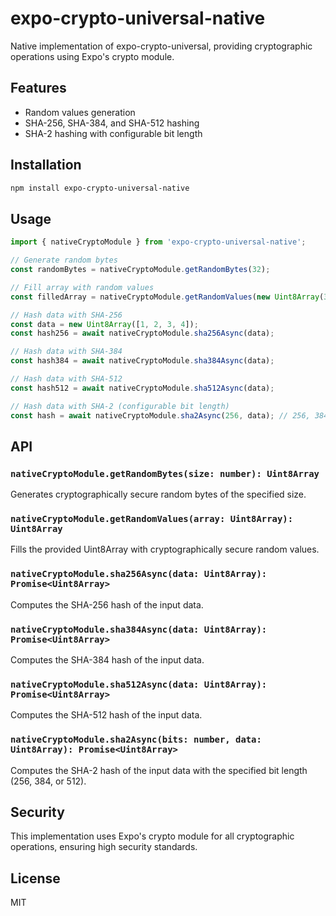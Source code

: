 # expo-crypto-universal-native

Native implementation of expo-crypto-universal, providing cryptographic operations using Expo's crypto module.

## Features

- Random values generation
- SHA-256, SHA-384, and SHA-512 hashing
- SHA-2 hashing with configurable bit length

## Installation

```bash
npm install expo-crypto-universal-native
```

## Usage

```typescript
import { nativeCryptoModule } from 'expo-crypto-universal-native';

// Generate random bytes
const randomBytes = nativeCryptoModule.getRandomBytes(32);

// Fill array with random values
const filledArray = nativeCryptoModule.getRandomValues(new Uint8Array(32));

// Hash data with SHA-256
const data = new Uint8Array([1, 2, 3, 4]);
const hash256 = await nativeCryptoModule.sha256Async(data);

// Hash data with SHA-384
const hash384 = await nativeCryptoModule.sha384Async(data);

// Hash data with SHA-512
const hash512 = await nativeCryptoModule.sha512Async(data);

// Hash data with SHA-2 (configurable bit length)
const hash = await nativeCryptoModule.sha2Async(256, data); // 256, 384, or 512 bits
```

## API

### `nativeCryptoModule.getRandomBytes(size: number): Uint8Array`

Generates cryptographically secure random bytes of the specified size.

### `nativeCryptoModule.getRandomValues(array: Uint8Array): Uint8Array`

Fills the provided Uint8Array with cryptographically secure random values.

### `nativeCryptoModule.sha256Async(data: Uint8Array): Promise<Uint8Array>`

Computes the SHA-256 hash of the input data.

### `nativeCryptoModule.sha384Async(data: Uint8Array): Promise<Uint8Array>`

Computes the SHA-384 hash of the input data.

### `nativeCryptoModule.sha512Async(data: Uint8Array): Promise<Uint8Array>`

Computes the SHA-512 hash of the input data.

### `nativeCryptoModule.sha2Async(bits: number, data: Uint8Array): Promise<Uint8Array>`

Computes the SHA-2 hash of the input data with the specified bit length (256, 384, or 512).

## Security

This implementation uses Expo's crypto module for all cryptographic operations, ensuring high security standards.

## License

MIT

